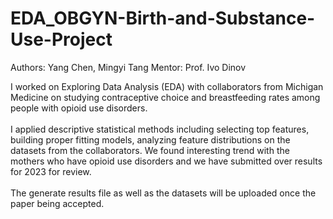 # EDA_OBGYN-Birth-and-Substance-Use-Project
Authors: Yang Chen, Mingyi Tang
Mentor: Prof. Ivo Dinov

I worked on Exploring Data Analysis (EDA) with collaborators from Michigan Medicine on studying contraceptive choice and breastfeeding rates among people with opioid use disorders.
<br/><br/>
I applied descriptive statistical methods including selecting top features, building proper fitting models, analyzing feature distributions on the datasets from the collaborators. We found interesting trend with the mothers who have opioid use disorders and we have submitted over results for 2023 for review.
<br/><br/>
The generate results file as well as the datasets will be uploaded once the paper being accepted.
